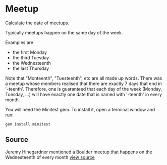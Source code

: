# Meetup

Calculate the date of meetups.

Typically meetups happen on the same day of the week.

Examples are

- the first Monday
- the third Tuesday
- the Wednesteenth
- the last Thursday

Note that "Monteenth", "Tuesteenth", etc are all made up words. There
was a meetup whose members realised that there are exactly 7 days that
end in '-teenth'. Therefore, one is guaranteed that each day of the week
(Monday, Tuesday, ...) will have exactly one date that is named with '-teenth'
in every month.

You will need the Minitest gem. To install it, open a
terminal window and run:

    gem install minitest

## Source

Jeremy Hinegardner mentioned a Boulder meetup that happens on the Wednesteenth of every month [view source](https://twitter.com/copiousfreetime)
